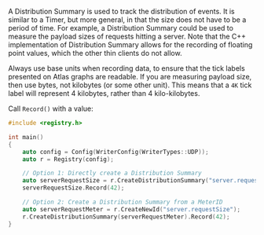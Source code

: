 A Distribution Summary is used to track the distribution of events. It is similar to a Timer, but
more general, in that the size does not have to be a period of time. For example, a Distribution
Summary could be used to measure the payload sizes of requests hitting a server. Note that the C++
implementation of Distribution Summary allows for the recording of floating point values, which the
other thin clients do not allow.

Always use base units when recording data, to ensure that the tick labels presented on Atlas graphs
are readable. If you are measuring payload size, then use bytes, not kilobytes (or some other unit).
This means that a `4K` tick label will represent 4 kilobytes, rather than 4 kilo-kilobytes.

Call `Record()` with a value:

```cpp
#include <registry.h>

int main()
{
    auto config = Config(WriterConfig(WriterTypes::UDP));
    auto r = Registry(config);

    // Option 1: Directly create a Distribution Summary
    auto serverRequestSize = r.CreateDistributionSummary("server.requestSize");
    serverRequestSize.Record(42);

    // Option 2: Create a Distribution Summary from a MeterID
    auto serverRequestMeter = r.CreateNewId("server.requestSize");
    r.CreateDistributionSummary(serverRequestMeter).Record(42);
}
```
